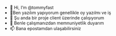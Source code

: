 - 👋 Hi, I’m @tommyfast
- 👀Ben yazılım yapıyorum genellikle  oy yazılmı ve iş
- 🌱 Şu anda bir proje client üzerinde çalışıyorum
- 💞️ Benle çalışmanızdan memnuniyetlik duyarım
- 📫  Bana  epostamdan ulaşabilirsiniz

<!---

tommyfast/tommyfast is a ✨ special ✨ repository because its `README.md` (this file) appears on your GitHub profile.
You can click the Preview link to take a look at your changes.
--->
